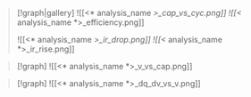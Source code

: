 
> [!graph|gallery]
> ![[<* analysis_name *>_cap_vs_cyc.png]]
> ![[<* analysis_name *>_efficiency.png]]
>
> ![[<* analysis_name *>_ir_drop.png]]
> ![[<* analysis_name *>_ir_rise.png]]

> [!graph]
> ![[<* analysis_name *>_v_vs_cap.png]]

> [!graph]
> ![[<* analysis_name *>_dq_dv_vs_v.png]]
